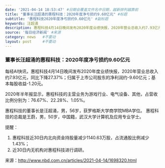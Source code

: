 ```yaml
---
date: '2021-04-14 18:53:47' #日期会覆盖文件名中日期，越新排列越靠前
title: "董事长汪超涌的惠程科技：2020年度净亏损约9.60亿元" #标题
subtitle: '惠程科技2020年度净亏损约9.60亿元' #副标题
keywords: 汪超涌
description: 惠程科技4月14日晚间发布2020年度业绩快报，2020年营业总收入约7.93亿元，同比下降27.37%；归属于上市公司股东的净利润约-9.60亿元；基本每股收益-1.20元。
source: '每日经济新闻' #来源
category: news   #不要动
layout: post     #不要动
---
```


### 董事长汪超涌的惠程科技：2020年度净亏损约9.60亿元

每经AI快讯，惠程科技4月14日晚间发布2020年度业绩快报，2020年营业总收入约7.93亿元，同比下降27.37%；归属于上市公司股东的净利润约-9.60亿元；基本每股收益-1.20元。

2020年半年报显示，惠程科技的主营业务为游戏行业、电气设备、其他，占营收比例分别为：76.67%、22.28%、1.05%。

惠程科技的董事长是汪超涌，男，56岁，获罗格斯大学商学院MBA学位。 惠程科技的总裁是王蔚，男，50岁，中国籍，武汉大学计算机及应用专业学士。

提醒：
1. 惠程科技近30日内北向资金持股量减少1140.63万股，占流通股比例减少1.43%；
2. 近30日内无机构对惠程科技进行调研。

来源：http://www.nbd.com.cn/articles/2021-04-14/1698320.html
